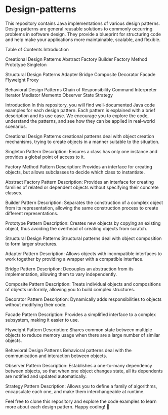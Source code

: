 # Design-patterns
This repository contains Java implementations of various design patterns. 
Design patterns are general reusable solutions to commonly occurring problems in software design.
They provide a blueprint for structuring code and help make your applications more maintainable, scalable, and flexible.

Table of Contents
Introduction

Creational Design Patterns
Abstract Factory
Builder
Factory Method
Prototype
Singleton

Structural Design Patterns
Adapter
Bridge
Composite
Decorator
Facade
Flyweight
Proxy

Behavioral Design Patterns
Chain of Responsibility
Command
Interpreter
Iterator
Mediator
Memento
Observer
State
Strategy

Introduction
In this repository, you will find well-documented Java code examples for each design pattern. Each pattern is explained with a brief description and its use case. We encourage you to explore the code, understand the patterns, and see how they can be applied in real-world scenarios.

Creational Design Patterns
creational patterns deal with object creation mechanisms, trying to create objects in a manner suitable to the situation.

Singleton Pattern
Description: Ensures a class has only one instance and provides a global point of access to it.

Factory Method Pattern
Description: Provides an interface for creating objects, but allows subclasses to decide which class to instantiate.

Abstract Factory Pattern
Description: Provides an interface for creating families of related or dependent objects without specifying their concrete classes.

Builder Pattern
Description: Separates the construction of a complex object from its representation, allowing the same construction process to create different representations.

Prototype Pattern
Description: Creates new objects by copying an existing object, thus avoiding the overhead of creating objects from scratch.

Structural Design Patterns
Structural patterns deal with object composition to form larger structures.

Adapter Pattern
Description: Allows objects with incompatible interfaces to work together by providing a wrapper with a compatible interface.

Bridge Pattern
Description: Decouples an abstraction from its implementation, allowing them to vary independently.

Composite Pattern
Description: Treats individual objects and compositions of objects uniformly, allowing you to build complex structures.

Decorator Pattern
Description: Dynamically adds responsibilities to objects without modifying their code.

Facade Pattern
Description: Provides a simplified interface to a complex subsystem, making it easier to use.

Flyweight Pattern
Description: Shares common state between multiple objects to reduce memory usage when there are a large number of similar objects.

Behavioral Design Patterns
Behavioral patterns deal with the communication and interaction between objects.

Observer Pattern
Description: Establishes a one-to-many dependency between objects, so that when one object changes state, all its dependents are notified and updated automatically.

Strategy Pattern
Description: Allows you to define a family of algorithms, encapsulate each one, and make them interchangeable at runtime.


Feel free to clone this repository and explore the code examples to learn more about each design pattern. Happy coding! 🚀